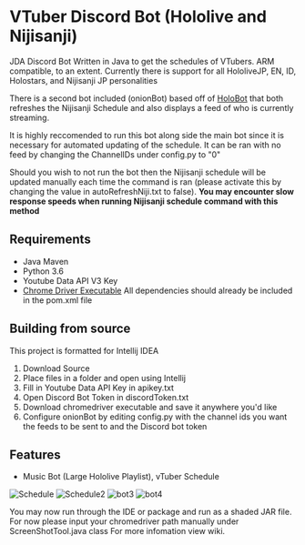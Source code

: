 # VTuber Discord Bot (Hololive and Nijisanji)
JDA Discord Bot Written in Java to get the schedules of VTubers. ARM compatible, to an extent.
Currently there is support for all HololiveJP, EN, ID, Holostars, and Nijisanji JP personalities

There is a second bot included (onionBot) based off of [HoloBot](https://github.com/Lukeisun/HoloBot) that 
both refreshes the Nijisanji Schedule and also displays a feed of who is currently streaming. 

It is highly reccomended to run this bot along side the main bot since it is necessary for automated updating of the schedule.
It can be ran with no feed by changing the ChannelIDs under config.py to "0"

Should you wish to not run the bot then the Nijisanji schedule will be updated manually each time the command is ran (please activate this by changing the
value in autoRefreshNiji.txt to false). **You may encounter slow response speeds when running Nijisanji schedule command with this method**

## Requirements 
- Java Maven
- Python 3.6
- Youtube Data API V3 Key
- [Chrome Driver Executable](https://chromedriver.chromium.org/downloads)
All dependencies should already be included in the pom.xml file 

## Building from source
This project is formatted for Intellij IDEA 
1. Download Source
2. Place files in a folder and open using Intellij
3. Fill in Youtube Data API Key in apikey.txt
4. Open Discord Bot Token in discordToken.txt
5. Download chromedriver executable and save it anywhere you'd like   
6. Configure onionBot by editing config.py with the channel ids you want the feeds to be sent to and the Discord bot token

## Features
- Music Bot (Large Hololive Playlist), vTuber Schedule

![Schedule](https://i.imgur.com/OpbhYNR.png)
![Schedule2](https://i.imgur.com/pMCfmSm.png)
![bot3](https://i.imgur.com/d5Jd6Hq.png)
![bot4](https://i.imgur.com/m1lFJWd.png)

You may now run through the IDE or package and run as a shaded JAR file.
For now please input your chromedriver path manually under ScreenShotTool.java class
For more infomation view wiki.


